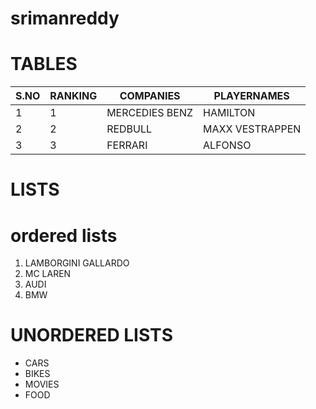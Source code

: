 # srimanreddy
# TABLES



|S.NO|RANKING|COMPANIES|PLAYERNAMES|
|----|-------|---------|-----------|
|1|1|MERCEDIES BENZ|HAMILTON|
|2|2|REDBULL|MAXX VESTRAPPEN|
|3|3|FERRARI|ALFONSO|
# LISTS
# ordered lists
1. LAMBORGINI GALLARDO
2. MC LAREN
3. AUDI
4. BMW
# UNORDERED LISTS
* CARS
* BIKES
* MOVIES
* FOOD


